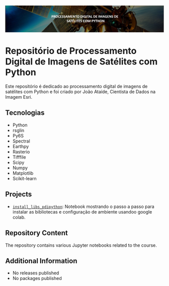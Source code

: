 ![Project Image](banner.png)
# Repositório de Processamento Digital de Imagens de Satélites com Python

Este repositório é dedicado ao processamento digital de imagens de satélites com Python e foi criado por João Ataíde, Cientista de Dados na Imagem Esri.

## Tecnologias
- Python
- rsglin
- Py6S
- Spectral
- Earthpy
- Rasterio
- Tifffile
- Scipy
- Numpy
- Matplotlib
- Scikit-learn

## Projects
- [`install_libs_pdipython`](https://github.com/jvataidee/pdi_python/blob/master/install_libs_pdipython.ipynb): Notebook mostrando o passo a passo para instalar as bibliotecas e configuração de ambiente usandoo google colab.

## Repository Content
The repository contains various Jupyter notebooks related to the course.

## Additional Information
- No releases published
- No packages published
